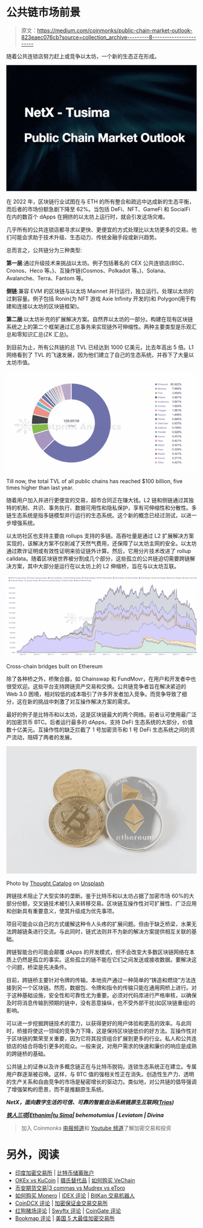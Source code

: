 # 公共链市场前景

> 原文：<https://medium.com/coinmonks/public-chain-market-outlook-823eaec076cb?source=collection_archive---------8----------------------->

随着公共连锁店努力赶上或竞争以太坊，一个新的生态正在形成。

![](img/2c9dc77b4722218f97da89cec0838587.png)

在 2022 年，区块链行业试图在与 ETH 的所有整合和疏远中达成新的生态平衡，而后者的市场份额急剧下降至 62%。当包括 DeFi、NFT、GameFi 和 SocialFi 在内的数百个 dApps 在拥挤的以太坊上运行时，就会引发这场灾难。

几乎所有的公共连锁店都寻求以更快、更便宜的方式处理比以太坊更多的交易。他们可能会求助于技术升级、生态动力、传统金融手段或新兴趋势。

总而言之，公共链分为三种类型:

**第一层**:通过升级技术来挑战以太坊。例子包括著名的 CEX 公共连锁店(BSC、Cronos、Heco 等。)、互操作链(Cosmos、Polkadot 等。)、Solana、Avalanche、Terra、Fantom 等。

**侧链**:兼容 EVM 的区块链与以太坊 Mainnet 并行运行，独立运行。处理以太坊的过剩容量。例子包括 Ronin(为 NFT 游戏 Axie Infinity 开发的)和 Polygon(用于构建和连接以太坊的区块链框架)。

**第二层**:以太坊补充的扩展解决方案。自然界以太坊的一部分。构建在现有区块链系统之上的第二个框架通过汇总事务来实现链外可伸缩性。两种主要类型是乐观汇总和零知识汇总(ZK 汇总)。

到目前为止，所有公共链的总 TVL 已经达到 1000 亿美元，比去年高出 5 倍。L1 网络看到了 TVL 的飞速发展，因为他们建立了自己的生态系统，并吞下了大量以太坊市值。

![](img/ef60f2414be6d1ff559744b1e15cfae8.png)

Till now, the total TVL of all public chains has reached $100 billion, five times higher than last year.

随着用户加入并进行更便宜的交易，超市合同正在赚大钱。L2 链和侧链通过其独特的机制、共识、事务执行、数据可用性和隐私保护，享有可伸缩性和分散性。多链生态系统是指多链模型并行运行的生态系统。这个新的概念已经过测试，以进一步增强系统。

以太坊社区也支持主要由 rollups 支持的多链。高吞吐量是通过 L2 扩展解决方案实现的，该解决方案不仅削减了天然气费用，还保障了以太坊主网的安全。以太坊通过欺诈证明或有效性证明来验证链外计算。然后，它用分片技术改进了 rollup calldata。随着区块链世界被分割成几个部分，这些孤立的公共链迫切需要跨链解决方案，其中大部分是运行在以太坊上的 L2 伸缩桥，旨在与以太坊互联。

![](img/def7b729396100748cf26e2841077e1a.png)

Cross-chain bridges built on Ethereum

除了各种桥之外，桥聚合器，如 Chainswap 和 FundMovr，在用户和开发者中也很受欢迎。这些平台支持跨链资产交易和交换。公共链竞争者旨在解决紧迫的 Web 3.0 困境，相对较低的成本吸引了许多开发者加入竞争。而竞争导致了细分，这在新的挑战中刺激了对互操作解决方案的需求。

最好的例子是比特币和以太坊，这是区块链最大的两个网络。前者认可使用最广泛的加密货币 BTC。后者运行最多的 dApps，支持 DeFi 生态系统的大部分，价值数十亿美元。互操作性的缺乏拦截了 1 号加密货币和 1 号 DeFi 生态系统之间的资产流动，阻碍了两者的发展。

![](img/873b3c599349e4b963b87e46e5fdeac8.png)

Photo by [Thought Catalog](https://unsplash.com/@thoughtcatalog?utm_source=unsplash&utm_medium=referral&utm_content=creditCopyText) on [Unsplash](https://unsplash.com/s/photos/blockchain?utm_source=unsplash&utm_medium=referral&utm_content=creditCopyText)

跨链技术阻止了大型实体的垄断。鉴于比特币和以太坊占据了加密市场 60%的大部分份额，交叉链技术被引入来转移交易。区块链互操作性对可扩展性、广泛应用和创新具有重要意义，使其升级成为优先事项。

项目可能会以自己的方式缓解这种令人头疼的扩展问题。但由于缺乏桥梁，水果无法跨越链条进行交流。与此同时，链式法则并不为新的解决方案提供相互关联的基础。

跨链智能合约可能会颠覆 dApps 的开发模式，但不会改变大多数区块链网络在本质上仍然是孤立的事实。这些孤立的链不能在它们之间发送或接收数据。要解决这个问题，桥梁是先决条件。

目前，跨链桥主要针对令牌的传输。本地资产通过一种简单的“铸造和燃烧”方法连接到另一个区块链。然而，数据包、令牌和指令的传输只能在通用网桥上进行。对于这种基础设施，安全性和可靠性尤为重要。必须对代码库进行严格审核，以确保及时将消息传输到预期的链中，没有恶意操纵，也不受外部干扰(如区块链重组)的影响。

可以进一步挖掘跨链技术的潜力，以获得更好的用户体验和更高的效率。与此同时，桥接将使这一领域的竞争力下降，这是保持区块链低价的好方法。互操作性对于区块链的繁荣至关重要，因为它将其投资组合扩展到更多的行业。私人和公共连锁店的结合将吸引更多的观众。一般来说，对用户需求的快速和廉价的响应是成熟的跨链桥的基础。

公共链上的证券以及许多概念链正在与比特币脱钩。连锁生态系统正在建立。专属用户群逐渐被召唤。这样，与 BTC 值的强相关性正在消失。创造性生产力、透明的生产关系和自由竞争的市场是秘密增长的驱动力。类似地，对公共链的倡导强调了增强架构的愿景，而不是推翻原生系统。

***NetX，面向数字生活的可信、可靠的智能自治系统链原生互联网(***[***Trias***](https://www.trias.one/)***)***

[***铁人三项***](https://www.triathon.space/#/)***|***[***Ethanim***](https://www.ethanim.network/)***|***[***tu Sima***](https://www.tusima.network/#/)***| behemotumius | Leviatom | Divina***

> 加入 Coinmonks [电报频道](https://t.me/coincodecap)和 [Youtube 频道](https://www.youtube.com/c/coinmonks/videos)了解加密交易和投资

# 另外，阅读

*   [印度加密交易所](/coinmonks/bitcoin-exchange-in-india-7f1fe79715c9) | [比特币储蓄账户](/coinmonks/bitcoin-savings-account-e65b13f92451)
*   [OKEx vs KuCoin](https://coincodecap.com/okex-kucoin) | [摄氏替代品](https://coincodecap.com/celsius-alternatives) | [如何购买 VeChain](https://coincodecap.com/buy-vechain)
*   [币安期货交易](https://coincodecap.com/binance-futures-trading)|[3 commas vs Mudrex vs eToro](https://coincodecap.com/mudrex-3commas-etoro)
*   [如何购买 Monero](https://coincodecap.com/buy-monero) | [IDEX 评论](https://coincodecap.com/idex-review) | [BitKan 交易机器人](https://coincodecap.com/bitkan-trading-bot)
*   [CoinDCX 评论](/coinmonks/coindcx-review-8444db3621a2) | [加密保证金交易交易所](https://coincodecap.com/crypto-margin-trading-exchanges)
*   [红狗赌场评论](https://coincodecap.com/red-dog-casino-review) | [Swyftx 评论](https://coincodecap.com/swyftx-review) | [CoinGate 评论](https://coincodecap.com/coingate-review)
*   [Bookmap 评论](https://coincodecap.com/bookmap-review-2021-best-trading-software) | [美国 5 大最佳加密交易所](https://coincodecap.com/crypto-exchange-usa)